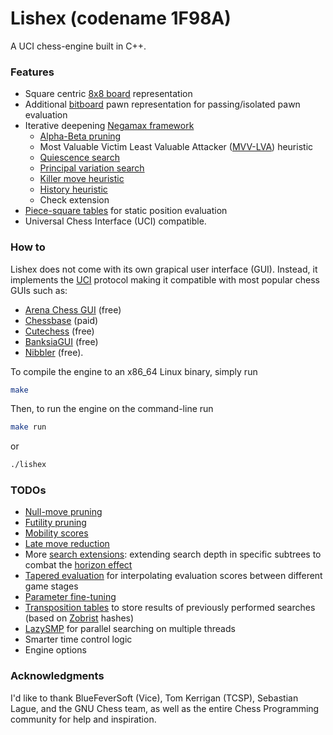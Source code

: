 # Lishex (codename 1F98A)
A UCI chess-engine built in C++.
### Features 
- Square centric [8x8 board](https://www.chessprogramming.org/8x8_Board) representation
- Additional [bitboard](https://www.chessprogramming.org/Bitboards) pawn representation for passing/isolated pawn evaluation
- Iterative deepening [Negamax framework](https://www.chessprogramming.org/Negamax)
  - [Alpha-Beta pruning](https://www.chessprogramming.org/Alpha-Beta)
  - Most Valuable Victim Least Valuable Attacker ([MVV-LVA](https://www.chessprogramming.org/MVV-LVA)) heuristic 
  - [Quiescence search](https://www.chessprogramming.org/Quiescence_Search)
  - [Principal variation search](https://www.chessprogramming.org/Principal_Variation_Search)
  - [Killer move heuristic](https://www.chessprogramming.org/Killer_Heuristic)
  - [History heuristic](https://www.chessprogramming.org/History_Heuristic)
  - Check extension
- [Piece-square tables](https://www.chessprogramming.org/Piece-Square_Tables) for static position evaluation
- Universal Chess Interface (UCI) compatible.
### How to 
Lishex does not come with its own grapical user interface (GUI).  Instead, it implements the [UCI](https://www.chessprogramming.org/UCI) protocol making it compatible with most popular chess GUIs such as:
- [Arena Chess GUI](http://www.playwitharena.de/) (free)
- [Chessbase](https://chessbase.com/) (paid)
- [Cutechess](https://cutechess.com/) (free)
- [BanksiaGUI](https://banksiagui.com/) (free)
- [Nibbler](https://github.com/fohristiwhirl/nibbler/releases) (free).

To compile the engine to an x86_64 Linux binary, simply run
``` sh
make
```
Then, to run the engine on the command-line run
```sh
make run 
```
or
```sh
./lishex
```


### TODOs
- [Null-move pruning](https://www.chessprogramming.org/Null_Move_Pruning)
- [Futility pruning](https://www.chessprogramming.org/Futility_Pruning)
- [Mobility scores](https://www.chessprogramming.org/Mobility)
- [Late move reduction](https://www.chessprogramming.org/Late_Move_Reductions)
- More [search extensions](https://www.chessprogramming.org/Extensions): extending search depth in specific subtrees to combat the [horizon effect](https://www.chessprogramming.org/Horizon_Effect)
- [Tapered evaluation](https://www.chessprogramming.org/Tapered_Eval) for interpolating evaluation scores between different game stages
- [Parameter fine-tuning](https://www.chessprogramming.org/Automated_Tuning)
- [Transposition tables](https://www.chessprogramming.org/Transposition_Table) to store results of previously performed searches (based on [Zobrist](https://www.chessprogramming.org/Zobrist_Hashing) hashes)
- [LazySMP](https://www.chessprogramming.org/Parallel_Search) for parallel searching on multiple threads
- Smarter time control logic
- Engine options

### Acknowledgments
I'd like to thank BlueFeverSoft (Vice), Tom Kerrigan (TCSP), Sebastian Lague, and the GNU Chess team, as well as the entire Chess Programming community for help and inspiration.

